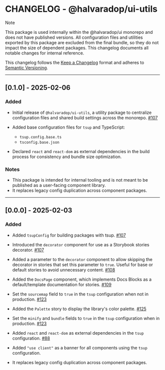 # CHANGELOG - @halvaradop/ui-utils

> [!NOTE]
> This package is used internally within the @halvaradop/ui monorepo and does not have published versions. All configuration files and utilities exported by this package are excluded from the final bundle, so they do not impact the size of dependent packages. This changelog documents all notable changes for internal reference.

This changelog follows the [Keep a Changelog](https://keepachangelog.com/en/1.1.0/) format and adheres to [Semantic Versioning](https://semver.org/spec/v2.0.0.html).

---

## [0.1.0] - 2025-02-06

### Added

- Initial release of `@halvaradop/ui-utils`, a utility package to centralize configuration files and shared build settings across the monorepo. [#107](https://github.com/halvaradop/ui/pull/107)

- Added base configuration files for `tsup` and TypeScript:

  - `tsup.config.base.ts`
  - `tsconfig.base.json`

- Declared `react` and `react-dom` as external dependencies in the build process for consistency and bundle size optimization.

### Notes

- This package is intended for internal tooling and is not meant to be published as a user-facing component library.
- It replaces legacy config duplication across component packages.

---

## [0.0.0] - 2025-02-03

### Added

- Added `tsupConfig` for building packages with tsup. [#107](https://github.com/halvaradop/ui/pull/107)

- Introduced the `decorator` component for use as a Storybook stories decorator. [#107](https://github.com/halvaradop/ui/pull/107)

- Added a parameter to the `decorator` component to allow skipping the decorator in stories that set this parameter to `true`. Useful for base or default stories to avoid unnecessary content. [#108](https://github.com/halvaradop/ui/pull/108)

- Added the `DocsPage` component, which implements Docs Blocks as a default/template documentation for stories. [#109](https://github.com/halvaradop/ui/pull/109)

- Set the `sourcemap` field to `true` in the `tsup` configuration when not in production. [#123](https://github.com/halvaradop/ui/pull/123)

- Added the `Palette` story to display the library's color palette. [#125](https://github.com/halvaradop/ui/pull/125)

- Set the `minify` and `bundle` fields to `true` in the `tsup` configuration when in production. [#123](https://github.com/halvaradop/ui/pull/123)

- Added `react` and `react-dom` as external dependencies in the `tsup` configuration. [#88](https://github.com/halvaradop/ui/pull/88)

- Added `"use client"` as a banner for all components using the `tsup` configuration.

- It replaces legacy config duplication across component packages.
